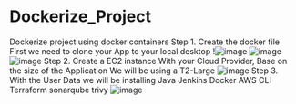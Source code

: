 # Dockerize_Project
Dockerize project using docker containers
Step 1. Create the docker file First we need to clone your App to your local desktop 
!![image](https://github.com/user-attachments/assets/84d68d8d-551d-4e23-997b-5b4eb67fc2a0)
![image](https://github.com/user-attachments/assets/a0b93337-e5c6-4d79-a7cf-8fac9811389a)
![image](https://github.com/user-attachments/assets/2192bb38-7681-4e0f-b6aa-511d247732ab)
Step 2. Create a EC2 instance With your Cloud Provider, Base on the size of the Application We will be using a T2-Large
![image](https://github.com/user-attachments/assets/48132721-e650-4537-9fad-73d8ba19edef)
Step 3. With the User Data we will be installing 
Java
Jenkins
Docker
AWS CLI
Terraform
sonarqube
trivy
![image](https://github.com/user-attachments/assets/0386315e-3c30-4213-9c0c-8ec17847d813)



